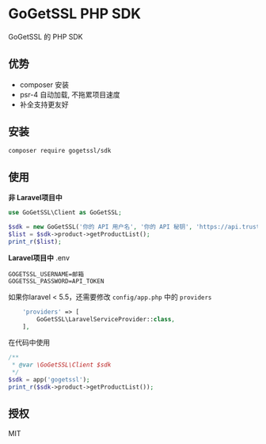 # GoGetSSL PHP SDK
GoGetSSL 的 PHP SDK

## 优势

- composer 安装
- psr-4 自动加载, 不拖累项目速度
- 补全支持更友好

## 安装

```bash
composer require gogetssl/sdk
```

## 使用

**非 Laravel项目中**
```php
use GoGetSSL\Client as GoGetSSL;

$sdk = new GoGetSSL('你的 API 用户名', '你的 API 秘钥', 'https://api.trustocean.com/ssl/v3');
$list = $sdk->product->getProductList();
print_r($list);
```

**Laravel项目中**
.env
```env
GOGETSSL_USERNAME=邮箱
GOGETSSL_PASSWORD=API_TOKEN
```

如果你laravel < 5.5，还需要修改 `config/app.php` 中的 `providers`
```php
    'providers' => [
        GoGetSSL\LaravelServiceProvider::class,
    ],
```

在代码中使用
```php
/**
 * @var \GoGetSSL\Client $sdk
 */
$sdk = app('gogetssl');
print_r($sdk->product->getProductList());
```

## 授权

MIT
